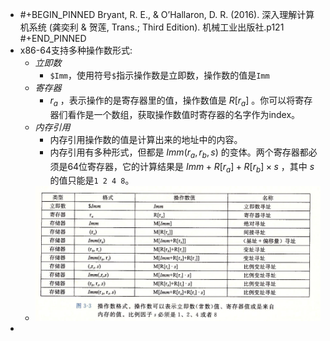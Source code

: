 - #+BEGIN_PINNED
  Bryant, R. E., & O’Hallaron, D. R. (2016). 深入理解计算机系统 (龚奕利 & 贺莲, Trans.; Third Edition). 机械工业出版社.p121
  #+END_PINNED
- x86-64支持多种操作数形式:
	- *立即数*
		- `$Imm`，使用符号`$`指示操作数是立即数，操作数的值是`Imm`
	- *寄存器*
		- $r_a$ ，表示操作的是寄存器里的值，操作数值是 $R[r_a]$ 。你可以将寄存器们看作是一个数组，获取操作数值时寄存器的名字作为index。
	- *内存引用*
		- 内存引用操作数的值是计算出来的地址中的内容。
		- 内存引用有多种形式，但都是 $Imm(r_a, r_b, s)$ 的变体。两个寄存器都必须是64位寄存器，它的计算结果是 $Imm + R[r_a] + R[r_b] \times s$ ，其中 $s$ 的值只能是`1 2 4 8`。
	- ![image.png](../assets/image_1666078651093_0.png)
-